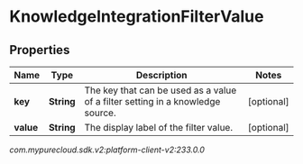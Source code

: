 # KnowledgeIntegrationFilterValue


## Properties

| Name | Type | Description | Notes |
| ------------ | ------------- | ------------- | ------------- |
| **key** | **String** | The key that can be used as a value of a filter setting in a knowledge source. |  [optional] |
| **value** | **String** | The display label of the filter value. |  [optional] |




_com.mypurecloud.sdk.v2:platform-client-v2:233.0.0_
